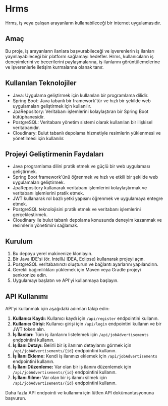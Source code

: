 # Hrms

Hrms, iş veya çalışan arayanların kullanabileceği bir internet uygulamasıdır.

## Amaç

Bu proje, iş arayanların ilanlara başvurabileceği ve işverenlerin iş ilanları yayınlayabileceği bir platform sağlamayı hedefler. Hrms, kullanıcıların iş deneyimlerini ve becerilerini paylaşmalarına, iş ilanlarını görüntülemelerine ve işverenlerle iletişim kurmalarına olanak tanır.

## Kullanılan Teknolojiler

- Java: Uygulama geliştirmek için kullanılan bir programlama dilidir.
- Spring Boot: Java tabanlı bir framework'tür ve hızlı bir şekilde web uygulamaları geliştirmek için kullanılır.
- JpaRepository: Veritabanı işlemlerini kolaylaştıran bir Spring Boot kütüphanesidir.
- PostgreSQL: Veritabanı yönetim sistemi olarak kullanılan bir ilişkisel veritabanıdır.
- Cloudinary: Bulut tabanlı depolama hizmetiyle resimlerin yüklenmesi ve yönetilmesi için kullanılır.

## Projeyi Geliştirmenin Faydaları

- Java programlama dilini pratik etmek ve güçlü bir web uygulaması geliştirmek.
- Spring Boot framework'ünü öğrenmek ve hızlı ve etkili bir şekilde web uygulamaları geliştirmek.
- JpaRepository kullanarak veritabanı işlemlerini kolaylaştırmak ve veritabanı işlemlerini pratik etmek.
- JWT kullanarak rol bazlı yetki yapısını öğrenmek ve uygulamaya entegre etmek.
- PostgreSQL teknolojisini pratik etmek ve veritabanı işlemlerini gerçekleştirmek.
- Cloudinary ile bulut tabanlı depolama konusunda deneyim kazanmak ve resimlerin yönetimini sağlamak.

## Kurulum

1. Bu depoyu yerel makinenize klonlayın.
2. Bir Java IDE'si (ör. IntelliJ IDEA, Eclipse) kullanarak projeyi açın.
3. PostgreSQL veritabanınızı oluşturun ve bağlantı ayarlarını yapılandırın.
4. Gerekli bağımlılıkları yüklemek için Maven veya Gradle projeyi senkronize edin.
5. Uygulamayı başlatın ve API'yi kullanmaya başlayın.

## API Kullanımı

API'yi kullanmak için aşağıdaki adımları takip edin:

1. **Kullanıcı Kaydı:** Kullanıcı kaydı için `/api/register` endpointini kullanın.
2. **Kullanıcı Girişi:** Kullanıcı girişi için `/api/login` endpointini kullanın ve bir JWT token alın.
3. **İş İlanları:** Tüm iş ilanlarını listelemek için `/api/jobAdvertisements` endpointini kullanın.
4. **İş İlanı Detayı:** Belirli bir iş ilanının detaylarını görmek için `/api/jobAdvertisements/{id}` endpointini kullanın.
5. **İş İlanı Ekleme:** Kendi iş ilanınızı eklemek için `/api/jobAdvertisements` endpointini kullanın.
6. **İş İlanı Düzenleme:** Var olan bir iş ilanını düzenlemek için `/api/jobAdvertisements/{id}` endpointini kullanın.
7. **İş İlanı Silme:** Var olan bir iş ilanını silmek için `/api/jobAdvertisements/{id}` endpointini kullanın.

Daha fazla API endpointi ve kullanımı için lütfen API dokümantasyonuna başvurun.
